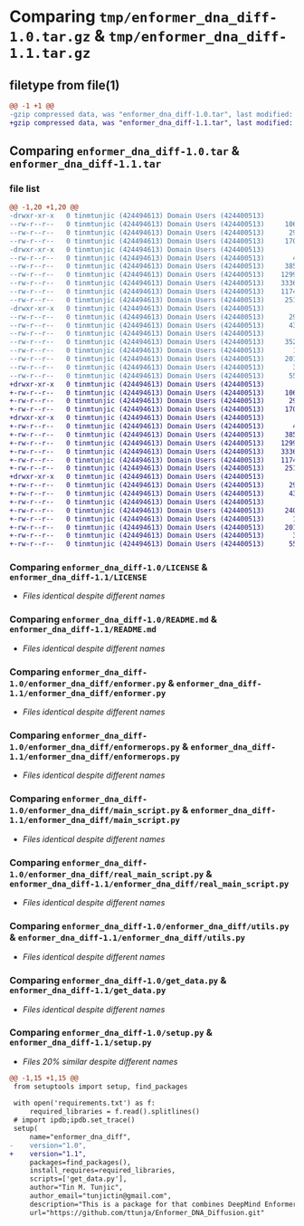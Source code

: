 # Comparing `tmp/enformer_dna_diff-1.0.tar.gz` & `tmp/enformer_dna_diff-1.1.tar.gz`

## filetype from file(1)

```diff
@@ -1 +1 @@
-gzip compressed data, was "enformer_dna_diff-1.0.tar", last modified: Sun Jun 11 12:39:39 2023, max compression
+gzip compressed data, was "enformer_dna_diff-1.1.tar", last modified: Sun Jun 25 15:13:46 2023, max compression
```

## Comparing `enformer_dna_diff-1.0.tar` & `enformer_dna_diff-1.1.tar`

### file list

```diff
@@ -1,20 +1,20 @@
-drwxr-xr-x   0 tinmtunjic (424494613) Domain Users (424400513)        0 2023-06-11 12:39:39.000000 enformer_dna_diff-1.0/
--rw-r--r--   0 tinmtunjic (424494613) Domain Users (424400513)     1063 2023-06-10 15:19:31.000000 enformer_dna_diff-1.0/LICENSE
--rw-r--r--   0 tinmtunjic (424494613) Domain Users (424400513)      297 2023-06-11 12:39:39.000000 enformer_dna_diff-1.0/PKG-INFO
--rw-r--r--   0 tinmtunjic (424494613) Domain Users (424400513)     1707 2023-06-10 15:19:19.000000 enformer_dna_diff-1.0/README.md
-drwxr-xr-x   0 tinmtunjic (424494613) Domain Users (424400513)        0 2023-06-11 12:39:39.000000 enformer_dna_diff-1.0/enformer_dna_diff/
--rw-r--r--   0 tinmtunjic (424494613) Domain Users (424400513)       43 2023-06-09 23:02:20.000000 enformer_dna_diff-1.0/enformer_dna_diff/__init__.py
--rw-r--r--   0 tinmtunjic (424494613) Domain Users (424400513)     3851 2023-06-09 23:02:20.000000 enformer_dna_diff-1.0/enformer_dna_diff/enformer.py
--rw-r--r--   0 tinmtunjic (424494613) Domain Users (424400513)    12998 2023-06-09 23:02:20.000000 enformer_dna_diff-1.0/enformer_dna_diff/enformerops.py
--rw-r--r--   0 tinmtunjic (424494613) Domain Users (424400513)    33364 2023-06-08 16:34:50.000000 enformer_dna_diff-1.0/enformer_dna_diff/main_script.py
--rw-r--r--   0 tinmtunjic (424494613) Domain Users (424400513)    11745 2023-06-09 14:09:05.000000 enformer_dna_diff-1.0/enformer_dna_diff/real_main_script.py
--rw-r--r--   0 tinmtunjic (424494613) Domain Users (424400513)     2511 2023-06-09 23:02:20.000000 enformer_dna_diff-1.0/enformer_dna_diff/utils.py
-drwxr-xr-x   0 tinmtunjic (424494613) Domain Users (424400513)        0 2023-06-11 12:39:39.000000 enformer_dna_diff-1.0/enformer_dna_diff.egg-info/
--rw-r--r--   0 tinmtunjic (424494613) Domain Users (424400513)      297 2023-06-11 12:39:38.000000 enformer_dna_diff-1.0/enformer_dna_diff.egg-info/PKG-INFO
--rw-r--r--   0 tinmtunjic (424494613) Domain Users (424400513)      433 2023-06-11 12:39:38.000000 enformer_dna_diff-1.0/enformer_dna_diff.egg-info/SOURCES.txt
--rw-r--r--   0 tinmtunjic (424494613) Domain Users (424400513)        1 2023-06-11 12:39:38.000000 enformer_dna_diff-1.0/enformer_dna_diff.egg-info/dependency_links.txt
--rw-r--r--   0 tinmtunjic (424494613) Domain Users (424400513)     3524 2023-06-11 12:39:38.000000 enformer_dna_diff-1.0/enformer_dna_diff.egg-info/requires.txt
--rw-r--r--   0 tinmtunjic (424494613) Domain Users (424400513)       18 2023-06-11 12:39:38.000000 enformer_dna_diff-1.0/enformer_dna_diff.egg-info/top_level.txt
--rw-r--r--   0 tinmtunjic (424494613) Domain Users (424400513)     2013 2023-06-09 23:02:20.000000 enformer_dna_diff-1.0/get_data.py
--rw-r--r--   0 tinmtunjic (424494613) Domain Users (424400513)       38 2023-06-11 12:39:39.000000 enformer_dna_diff-1.0/setup.cfg
--rw-r--r--   0 tinmtunjic (424494613) Domain Users (424400513)      554 2023-06-09 23:09:50.000000 enformer_dna_diff-1.0/setup.py
+drwxr-xr-x   0 tinmtunjic (424494613) Domain Users (424400513)        0 2023-06-25 15:13:46.000000 enformer_dna_diff-1.1/
+-rw-r--r--   0 tinmtunjic (424494613) Domain Users (424400513)     1063 2023-06-10 15:19:31.000000 enformer_dna_diff-1.1/LICENSE
+-rw-r--r--   0 tinmtunjic (424494613) Domain Users (424400513)      297 2023-06-25 15:13:46.000000 enformer_dna_diff-1.1/PKG-INFO
+-rw-r--r--   0 tinmtunjic (424494613) Domain Users (424400513)     1707 2023-06-10 15:19:19.000000 enformer_dna_diff-1.1/README.md
+drwxr-xr-x   0 tinmtunjic (424494613) Domain Users (424400513)        0 2023-06-25 15:13:46.000000 enformer_dna_diff-1.1/enformer_dna_diff/
+-rw-r--r--   0 tinmtunjic (424494613) Domain Users (424400513)       43 2023-06-09 23:02:20.000000 enformer_dna_diff-1.1/enformer_dna_diff/__init__.py
+-rw-r--r--   0 tinmtunjic (424494613) Domain Users (424400513)     3851 2023-06-09 23:02:20.000000 enformer_dna_diff-1.1/enformer_dna_diff/enformer.py
+-rw-r--r--   0 tinmtunjic (424494613) Domain Users (424400513)    12998 2023-06-25 15:13:11.000000 enformer_dna_diff-1.1/enformer_dna_diff/enformerops.py
+-rw-r--r--   0 tinmtunjic (424494613) Domain Users (424400513)    33364 2023-06-08 16:34:50.000000 enformer_dna_diff-1.1/enformer_dna_diff/main_script.py
+-rw-r--r--   0 tinmtunjic (424494613) Domain Users (424400513)    11745 2023-06-09 14:09:05.000000 enformer_dna_diff-1.1/enformer_dna_diff/real_main_script.py
+-rw-r--r--   0 tinmtunjic (424494613) Domain Users (424400513)     2511 2023-06-25 15:13:07.000000 enformer_dna_diff-1.1/enformer_dna_diff/utils.py
+drwxr-xr-x   0 tinmtunjic (424494613) Domain Users (424400513)        0 2023-06-25 15:13:46.000000 enformer_dna_diff-1.1/enformer_dna_diff.egg-info/
+-rw-r--r--   0 tinmtunjic (424494613) Domain Users (424400513)      297 2023-06-25 15:13:45.000000 enformer_dna_diff-1.1/enformer_dna_diff.egg-info/PKG-INFO
+-rw-r--r--   0 tinmtunjic (424494613) Domain Users (424400513)      433 2023-06-25 15:13:46.000000 enformer_dna_diff-1.1/enformer_dna_diff.egg-info/SOURCES.txt
+-rw-r--r--   0 tinmtunjic (424494613) Domain Users (424400513)        1 2023-06-25 15:13:45.000000 enformer_dna_diff-1.1/enformer_dna_diff.egg-info/dependency_links.txt
+-rw-r--r--   0 tinmtunjic (424494613) Domain Users (424400513)     2409 2023-06-25 15:13:45.000000 enformer_dna_diff-1.1/enformer_dna_diff.egg-info/requires.txt
+-rw-r--r--   0 tinmtunjic (424494613) Domain Users (424400513)       18 2023-06-25 15:13:45.000000 enformer_dna_diff-1.1/enformer_dna_diff.egg-info/top_level.txt
+-rw-r--r--   0 tinmtunjic (424494613) Domain Users (424400513)     2013 2023-06-09 23:02:20.000000 enformer_dna_diff-1.1/get_data.py
+-rw-r--r--   0 tinmtunjic (424494613) Domain Users (424400513)       38 2023-06-25 15:13:46.000000 enformer_dna_diff-1.1/setup.cfg
+-rw-r--r--   0 tinmtunjic (424494613) Domain Users (424400513)      554 2023-06-25 15:12:38.000000 enformer_dna_diff-1.1/setup.py
```

### Comparing `enformer_dna_diff-1.0/LICENSE` & `enformer_dna_diff-1.1/LICENSE`

 * *Files identical despite different names*

### Comparing `enformer_dna_diff-1.0/README.md` & `enformer_dna_diff-1.1/README.md`

 * *Files identical despite different names*

### Comparing `enformer_dna_diff-1.0/enformer_dna_diff/enformer.py` & `enformer_dna_diff-1.1/enformer_dna_diff/enformer.py`

 * *Files identical despite different names*

### Comparing `enformer_dna_diff-1.0/enformer_dna_diff/enformerops.py` & `enformer_dna_diff-1.1/enformer_dna_diff/enformerops.py`

 * *Files identical despite different names*

### Comparing `enformer_dna_diff-1.0/enformer_dna_diff/main_script.py` & `enformer_dna_diff-1.1/enformer_dna_diff/main_script.py`

 * *Files identical despite different names*

### Comparing `enformer_dna_diff-1.0/enformer_dna_diff/real_main_script.py` & `enformer_dna_diff-1.1/enformer_dna_diff/real_main_script.py`

 * *Files identical despite different names*

### Comparing `enformer_dna_diff-1.0/enformer_dna_diff/utils.py` & `enformer_dna_diff-1.1/enformer_dna_diff/utils.py`

 * *Files identical despite different names*

### Comparing `enformer_dna_diff-1.0/get_data.py` & `enformer_dna_diff-1.1/get_data.py`

 * *Files identical despite different names*

### Comparing `enformer_dna_diff-1.0/setup.py` & `enformer_dna_diff-1.1/setup.py`

 * *Files 20% similar despite different names*

```diff
@@ -1,15 +1,15 @@
 from setuptools import setup, find_packages
 
 with open('requirements.txt') as f:
     required_libraries = f.read().splitlines()
 # import ipdb;ipdb.set_trace()
 setup(
     name="enformer_dna_diff",
-    version="1.0",
+    version="1.1",
     packages=find_packages(),
     install_requires=required_libraries,
     scripts=['get_data.py'],
     author="Tin M. Tunjic",
     author_email="tunjictin@gmail.com",
     description="This is a package for that combines DeepMind Enformer model with DNA Diffusion project",
     url="https://github.com/ttunja/Enformer_DNA_Diffusion.git"
```

